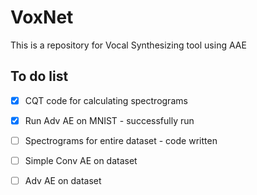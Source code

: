 # VoxNet
This is a repository for Vocal Synthesizing tool using AAE

## To do list
- [X] CQT code for calculating spectrograms
- [X] Run Adv AE on MNIST - successfully run
- [ ] Spectrograms for entire dataset - code written
- [ ] Simple Conv AE on dataset
- [ ] Adv AE on dataset

